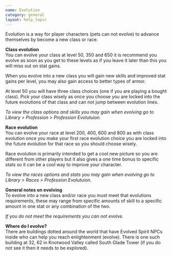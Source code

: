 ```yaml
---
name: Evolution
category: general
layout: help_topic
---
```

Evolution is a way for player characters (pets can not evolve) to advance themselves by become a new class or race.

**Class evolution**  
You can evolve your class at level 50, 350 and 650 it is recommend you evolve as soon as you get to these levels as if you leave it later than this you will miss out on stat gains.

When you evolve into a new class you will gain new skills and improved stat gains per level, you may also gain access to better types of armor.

At level 50 you will have three class choices (one if you are playing a bought class). Pick your class wisely as once you choose you are locked into the future evolutions of that class and can not jump between evolution lines.

_To view the class options and skills you may gain when evolving go to Library > Profession > Profession Evolutuion._

**Race evolution**  
You can evolve your race at level 200, 400, 600 and 800 as with class evolution once you make your first race evolution choice you are locked into the future evolution for that race so you should choose wisely.

Race evolution is primarily intended to get a cool new picture so you are different from other players but it also gives a one time bonus to specific stats so it can be a cool way to improve your character.

_To view the races options and stats you may gain when evolving go to Library > Races > Profession Evolutuion._

**General notes on evolving**  
To evolve into a new class and/or race you must meet that evolutions requirements, these may range from specific amounts of skill to a specific amount in one stat or any combination of the two.

_If you do not meet the requirements you can not evolve._

**Where do I evolve?**  
There are buildings dotted around the world that have Evolved Spirit NPCs inside who can help you reach enlightenment (evolve). There is one such building at 32, 62 in Knotwood Valley called South Glade Tower (if you do not see it then it needs to be explored).
